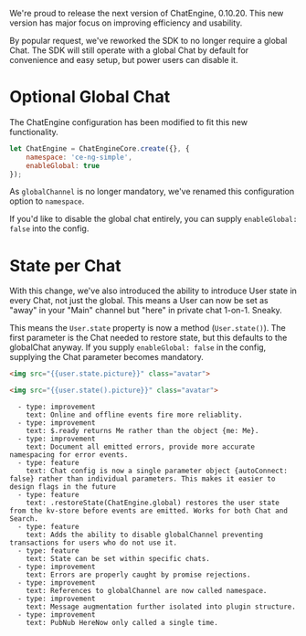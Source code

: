 We're proud to release the next version of ChatEngine, 0.10.20. This new
version has major focus on improving efficiency and usability.

By popular request, we've reworked the SDK to no longer require a
global Chat. The SDK will still operate with a global Chat by default
for convenience and easy setup, but power users can disable it.

# Optional Global Chat

The ChatEngine configuration has been modified to fit this new functionality.

```js
let ChatEngine = ChatEngineCore.create({}, {
    namespace: 'ce-ng-simple',
    enableGlobal: true
});
```

As ```globalChannel``` is no longer mandatory, we've renamed this
configuration option to ```namespace```.

If you'd like to disable the global chat entirely, you can supply
```enableGlobal: false``` into the config.

# State per Chat

With this change, we've also introduced the ability to introduce User state in
every Chat, not just the global. This means a User can now be set as "away" in
your "Main" channel but "here" in private chat 1-on-1. Sneaky.

This means the ```User.state``` property is now a method (```User.state()```).
The first parameter is the Chat needed to restore state, but this defaults to
the globalChat anyway. If you supply ```enableGlobal: false``` in the config,
supplying the Chat parameter becomes mandatory.

```html
<img src="{{user.state.picture}}" class="avatar">
```

```html
<img src="{{user.state().picture}}" class="avatar">
```


      - type: improvement
        text: Online and offline events fire more reliablity.
      - type: improvement
        text: $.ready returns Me rather than the object {me: Me}.
      - type: improvement
        text: Document all emitted errors, provide more accurate namespacing for error events.
      - type: feature
        text: Chat config is now a single parameter object {autoConnect: false} rather than individual parameters. This makes it easier to design flags in the future
      - type: feature
        text: .restoreState(ChatEngine.global) restores the user state from the kv-store before events are emitted. Works for both Chat and Search.
      - type: feature
        text: Adds the ability to disable globalChannel preventing transactions for users who do not use it.
      - type: feature
        text: State can be set within specific chats.
      - type: improvement
        text: Errors are properly caught by promise rejections.
      - type: improvement
        text: References to globalChannel are now called namespace.
      - type: improvement
        text: Message augmentation further isolated into plugin structure.
      - type: improvement
        text: PubNub HereNow only called a single time.
